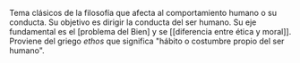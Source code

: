 Tema clásicos de la filosofía que afecta al comportamiento humano o su conducta. Su objetivo es dirigir la conducta del ser humano. Su eje fundamental es el [problema del Bien] y se [[diferencia entre ética y moral]]. Proviene del griego *ethos* que significa "hábito o costumbre propio del ser humano".